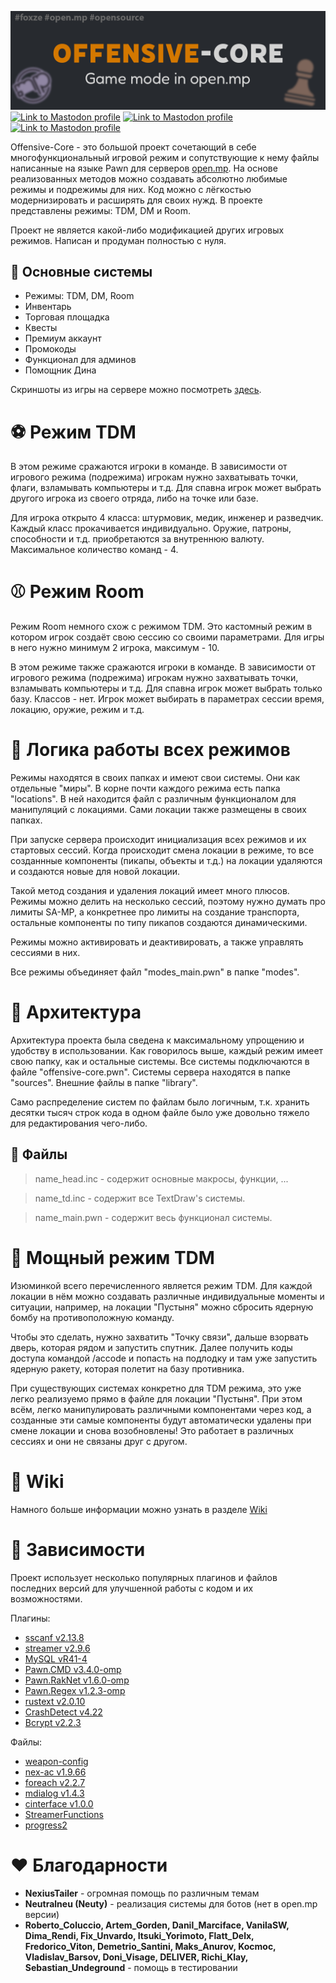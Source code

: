 ![](media/Github/offensive-core-1.png)
[![Link to Mastodon profile](https://img.shields.io/badge/Version-2.0.0-blue?style=for-the-badge)](https://github.com/NikitaFoxze/Offensive-Core)
[![Link to Mastodon profile](https://img.shields.io/badge/Language-Pawn-red?style=for-the-badge)](https://github.com/NikitaFoxze/Offensive-Core)
[![Link to Mastodon profile](https://img.shields.io/badge/Saves-MySQL-purple?style=for-the-badge)](https://github.com/NikitaFoxze/Offensive-Core)

Offensive-Core - это большой проект сочетающий в себе многофункциональный игровой режим и сопутствующие 
к нему файлы написанные на языке Pawn для серверов [open.mp](https://open.mp/).
На основе реализованных методов можно создавать абсолютно любимые режимы и подрежимы для них.
Код можно с лёгкостью модернизировать и расширять для своих нужд. В проекте представлены режимы: TDM, DM и Room.

Проект не является какой-либо модификацией других игровых режимов. 
Написан и продуман полностью с нуля.

## 📌 Основные системы
- Режимы: TDM, DM, Room
- Инвентарь
- Торговая площадка
- Квесты
- Премиум аккаунт
- Промокоды
- Функционал для админов
- Помощник Дина

Скриншоты из игры на сервере можно посмотреть [здесь](https://github.com/NikitaFoxze/Offensive-Core/tree/main/media/Server).

# ⚽ Режим TDM
В этом режиме сражаются игроки в команде. В зависимости от игрового режима (подрежима) игрокам нужно захватывать точки, флаги, взламывать компьютеры и т.д.
Для спавна игрок может выбрать другого игрока из своего отряда, либо на точке или базе.

Для игрока открыто 4 класса: штурмовик, медик, инженер и разведчик. Каждый класс прокачивается индивидуально.
Оружие, патроны, способности и т.д. приобретаются за внутреннюю валюту. Максимальное количество команд - 4.

# ⚾ Режим Room
Режим Room немного схож с режимом TDM. Это кастомный режим в котором игрок создаёт свою сессию со своими параметрами. Для игры в него нужно минимум 2 игрока, максимум - 10.

В этом режиме также сражаются игроки в команде. В зависимости от игрового режима (подрежима) игрокам нужно захватывать точки, взламывать компьютеры и т.д.
Для спавна игрок может выбрать только базу. Классов - нет. Игрок может выбирать в параметрах сессии время, локацию, оружие, режим и т.д.

# 🔨 Логика работы всех режимов
Режимы находятся в своих папках и имеют свои системы. Они как отдельные "миры".
В корне почти каждого режима есть папка "locations". В ней находится файл с различным функционалом для манипуляций 
с локациями. Сами локации также размещены в своих папках.

При запуске сервера происходит инициализация всех режимов и их стартовых сессий.
Когда происходит смена локации в режиме, то все созданнные компоненты (пикапы, объекты и т.д.) на локации удаляются 
и создаются новые для новой локации.

Такой метод создания и удаления локаций имеет много плюсов. 
Режимы можно делить на несколько сессий, поэтому нужно думать про лимиты SA-MP, 
а конкретнее про лимиты на создание транспорта, остальные компоненты 
по типу пикапов создаются динамическими.

Режимы можно активировать и деактивировать, а также управлять сессиями в них.

Все режимы объединяет файл "modes_main.pwn" в папке "modes".

# 📑 Архитектура
Архитектура проекта была сведена к максимальному упрощению и удобству в использовании.
Как говорилось выше, каждый режим имеет свою папку, как и остальные системы.
Все системы подключаются в файле "offensive-core.pwn".
Системы сервера находятся в папке "sources". Внешние файлы в папке "library".

Само распределение систем по файлам было логичным, т.к. хранить десятки тысяч строк кода в одном файле было уже 
довольно тяжело для редактирования чего-либо.

## 📄 Файлы
> name_head.inc - содержит основные макросы, функции, ...

> name_td.inc - содержит все TextDraw's системы.

> name_main.pwn - содержит весь функционал системы.

# 🚀 Мощный режим TDM
Изюминкой всего перечисленного является режим TDM. 
Для каждой локации в нём можно создавать различные индивидуальные моменты и ситуации, например, 
на локации "Пустыня" можно сбросить ядерную бомбу на противоположную команду. 

Чтобы это сделать, нужно захватить "Точку связи", дальше взорвать дверь, которая рядом и запустить спутник. 
Далее получить коды доступа командой /accode и попасть на подлодку и там уже запустить ядерную ракету, которая полетит на базу противника. 

При существующих системах конкретно для TDM режима, это уже легко реализуемо прямо в файле для локации "Пустыня". 
При этом всём, легко манипулировать различными компонентами через код, 
а созданные эти самые компоненты будут автоматически удалены при смене локации и снова возобновлены! 
Это работает в различных сессиях и они не связаны друг с другом.

# 📖 Wiki
Намного больше информации можно узнать в разделе [Wiki](https://github.com/NikitaFoxze/Offensive-Core/wiki)

# 🔧 Зависимости
Проект использует несколько популярных плагинов и файлов последних версий для улучшенной работы с кодом и их возможностями.

Плагины:
- [sscanf v2.13.8](https://github.com/Y-Less/sscanf)
- [streamer v2.9.6](https://github.com/samp-incognito/samp-streamer-plugin)
- [MySQL vR41-4](https://github.com/pBlueG/SA-MP-MySQL)
- [Pawn.CMD v3.4.0-omp](https://github.com/katursis/Pawn.CMD)
- [Pawn.RakNet v1.6.0-omp](https://github.com/katursis/Pawn.RakNet)
- [Pawn.Regex v1.2.3-omp](https://github.com/katursis/Pawn.Regex)
- [rustext v2.0.10](https://github.com/ziggi/rustext)
- [CrashDetect v4.22](https://github.com/Y-Less/samp-plugin-crashdetect)
- [Bcrypt v2.2.3](https://github.com/lassir/bcrypt-samp)

Файлы:
- [weapon-config](https://github.com/oscar-broman/samp-weapon-config)
- [nex-ac v1.9.66](https://github.com/NexiusTailer/Nex-AC)
- [foreach v2.2.7](https://github.com/Open-GTO/foreach)
- [mdialog v1.4.3](https://github.com/Open-GTO/mdialog)
- [cinterface v1.0.0](https://github.com/NikitaFoxze/cinterface)
- [StreamerFunctions](https://github.com/AbyssMorgan/SAMP/blob/main/Libs/StreamerFunction/StreamerFunction.inc)
- [progress2](https://github.com/Southclaws/progress2)

# ♥️ Благодарности
- **NexiusTailer** - огромная помощь по различным темам
- **Neutralneu (Neuty)** - реализация системы для ботов (нет в open.mp версии)
- **Roberto_Coluccio, Artem_Gorden, Danil_Marciface, VanilaSW, Dima_Rendi, Fix_Unvardo, Itsuki_Yorimoto, Flatt_Delx,
Fredorico_Viton, Demetrio_Santini, Maks_Anurov, Kocmoc, Vladislav_Barsov, Doni_Visage, DELIVER, Richi_Klay, Sebastian_Undeground** - помощь в тестировании
